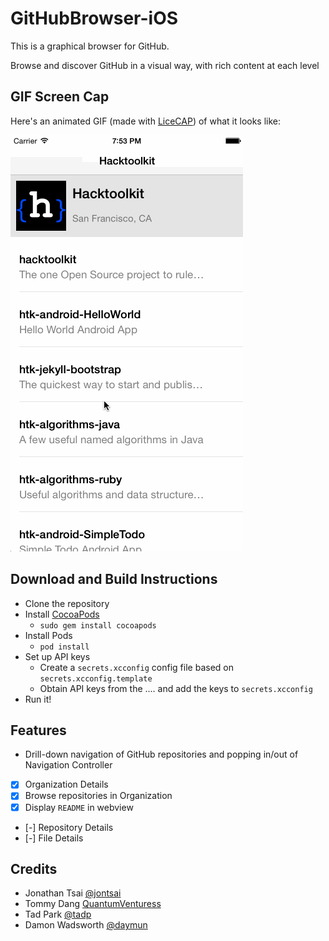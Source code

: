 GitHubBrowser-iOS
=================

This is a graphical browser for GitHub.

Browse and discover GitHub in a visual way, with rich content at each level

## GIF Screen Cap

Here's an animated GIF (made with [LiceCAP](http://www.cockos.com/licecap/)) of what it looks like:

![](https://raw.githubusercontent.com/hacktoolkit/GitHubBrowser-iOS/master/github_browser_screencap.gif)

## Download and Build Instructions

* Clone the repository
* Install [CocoaPods](http://cocoapods.org/)
  * `sudo gem install cocoapods`
* Install Pods
  * `pod install`
* Set up API keys
  * Create a `secrets.xcconfig` config file based on `secrets.xcconfig.template`
  * Obtain API keys from the ....  and add the keys to `secrets.xcconfig`
* Run it!

## Features

* Drill-down navigation of GitHub repositories and popping in/out of Navigation Controller
* [x] Organization Details
* [x] Browse repositories in Organization
* [x] Display `README` in webview
* [-] Repository Details
* [-] File Details

## Credits

* Jonathan Tsai [@jontsai](https://github.com/jontsai)
* Tommy Dang [QuantumVenturess](https://github.com/QuantumVenturess)
* Tad Park [@tadp](https://github.com/tadp)
* Damon Wadsworth [@daymun](https://github.com/daymun)
